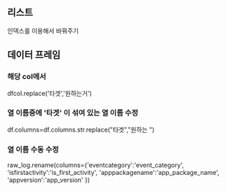 ## 리스트
인덱스를 이용해서 바꿔주기

## 데이터 프레임
### 해당 col에서
dfcol.replace('타겟','원하는거')

### 열 이름중에 '타겟' 이 섞여 있는 열 이름 수정
df.columns=df.columns.str.replace("타겟","원하는 ")

### 열 이름 수동 수정
raw_log.rename(columns={'eventcategory':'event_category',
                                'isfirstactivity':'is_first_activity',
                                'apppackagename':'app_package_name',
                                'appversion':'app_version'
                                })

